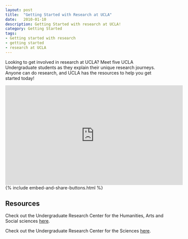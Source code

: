 ```yaml
---
layout: post
title:  "Getting Started with Research at UCLA"
date:   2010-01-10
description: Getting Started with research at UCLA! 
category: Getting Started
tags:
- Getting started with research
- getting started
- research at UCLA
---
```


<p class="flow-text">Looking to get involved in research at UCLA? Meet five UCLA Undergraduate students as they explain their unique research journeys. Anyone can do research, and UCLA has the resources to help you get started today!</p>

<div class="video-container">
<iframe width="560" height="315" src="https://www.youtube.com/embed/2fIpRwxH30U" frameborder="0" allowfullscreen></iframe></div>
{% include embed-and-share-buttons.html %}


## Resources 

<p>Check out the Undergraduate Research Center for the Humanities, Arts and Social sciences <a href="http://www.ugeducation.ucla.edu/urhass/" target="blank">here</a>.<p>
<p>Check out the Undergraduate Research Center for the Sciences <a href="http://www.ugresearchsci.ucla.edu/" target="blank">here</a>.</p>
